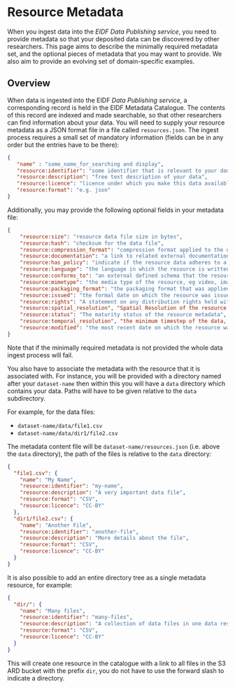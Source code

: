 # Resource Metadata

When you ingest data into the *EIDF Data Publishing service*, you need to provide metadata so that your deposited data can be discovered by other researchers. This page aims to describe the minimally required metadata set, and the optional pieces of metadata that you may want to provide. We also aim to provide an evolving set of domain-specific examples.

## Overview

When data is ingested into the EIDF *Data Publishing service*, a corresponding record is held in the EIDF Metadata Catalogue. The contents of this record are indexed and made searchable, so that other researchers can find information about your data. You will need to supply your resource metadata as a JSON format file in a file called `resources.json`. The ingest process requires a small set of mandatory information (fields can be in any order but the entries have to be there):

```json
{
   "name" : "some_name_for_searching and display",
   "resource:identifier": "some identifier that is relevant to your domain",
   "resource:description": "free text description of your data",
   "resource:licence": "licence under which you make this data available",
   "resource:format": "e.g. json"
}
```

Additionally, you may provide the following optional fields in your metadata file:

```json
{
    "resource:size": "resource data file size in bytes",
    "resource:hash": "checksum for the data file",
    "resource:compression_format": "compression format applied to the data, if appropriate",
    "resource:documentation": "a link to related external documentation about this resource",
    "resource:has_policy": "indicate if the resource data adheres to a specific defined policy",
    "resource:language": "the language in which the resource is written, if appropriate",
    "resource:conforms_to": "an external defined schema that the resource conforms to",
    "resource:mimetype": "the media type of the resource, eg video, images, etc",
    "resource:packaging_format": "the packaging format that was applied to the resource, if appropriate",
    "resource:issued": "the formal date on which the resource was issued",
    "resource:rights": "A statement on any distribution rights held with respect to the resource", 
    "resource:spatial_resolution", "Spatial Resolution of the resource data (in metres)",
    "resource:status": "The maturity status of the resource metadata",
    "resource:temporal_resolution", "the minimum timestep of the data, if appropriate",
    "resource:modified": "the most recent date on which the resource was modified before ingest",
}

```

Note that if the minimally required metadata is not provided the whole data ingest process will fail.

You also have to associate the metadata with the resource that it is associated with. For instance, you will be provided with a directory named after your `dataset-name` then within this you will have a `data` directory which contains your data. Paths will have to be given relative to the `data` subdirectory.

For example, for the data files:

* `dataset-name/data/file1.csv`
* `dataset-name/data/dir1/file2.csv`

The metadata content file will be `dataset-name/resources.json` (i.e. above the `data` directory), the path of the files is relative to the `data` directory:

```json
{
  "file1.csv": {
    "name": "My Name",
    "resource:identifier": "my-name",
    "resource:description": "A very important data file",
    "resource:format": "CSV",
    "resource:licence": "CC-BY"
  },
  "dir1/file2.csv": {
    "name": "Another File",
    "resource:identifier": "another-file",
    "resource:description": "More details about the file",
    "resource:format": "CSV",
    "resource:licence": "CC-BY"
  }
}
```

It is also possible to add an entire directory tree as a single metadata resource, for example:

```json
{
  "dir/": {
    "name": "Many files",
    "resource:identifier": "many-files",
    "resource:description": "A collection of data files in one data resource",
    "resource:format": "CSV",
    "resource:licence": "CC-BY"
  }
}
```

This will create one resource in the catalogue with a link to all files in the S3 ARD bucket with the prefix `dir`, you do not have to use the forward slash to indicate a directory.
